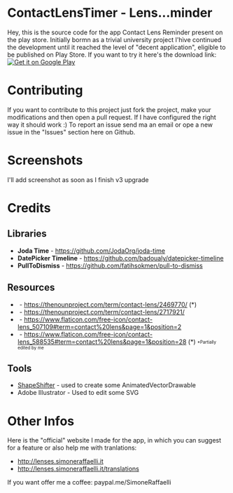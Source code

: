 # ContactLensTimer - Lens...minder
Hey, this is the source code for the app Contact Lens Reminder present on the play store. Initially bormn as a trivial university project I'hìve continued the development until it reached the level of "decent application", eligible to be published on Play Store.
If you want to try it here's the download link: 
<a href='https://play.google.com/store/apps/details?id=com.raffinato.contactlensreminder&pcampaignid=MKT-Other-global-all-co-prtnr-py-PartBadge-Mar2515-1'><img alt='Get it on Google Play' src='https://play.google.com/intl/en_us/badges/images/generic/en_badge_web_generic.png'/></a>

# Contributing
If you want to contribute to this project just fork the project, make your modifications and then open a pull request. If I have configured the right way it should work :)
To report an issue send ma an email or ope a new issue in the "Issues" section here on Github.

# Screenshots
I'll add screenshot as soon as I finish v3 upgrade

# Credits
## Libraries
* <b>Joda Time</b> - https://github.com/JodaOrg/joda-time
* <b>DatePicker Timeline</b> - https://github.com/badoualy/datepicker-timeline
* <b>PullToDismiss</b> - https://github.com/fatihsokmen/pull-to-dismiss
## Resources
* <img></img> - https://thenounproject.com/term/contact-lens/2469770/ (*)
* <img></img> - https://thenounproject.com/term/contact-lens/2717921/
* <img></img> - https://www.flaticon.com/free-icon/contact-lens_507109#term=contact%20lens&page=1&position=2
* <img></img> - https://www.flaticon.com/free-icon/contact-lens_588535#term=contact%20lens&page=1&position=28 (*)
<sub><sup>*Partially edited by me<sub><sup>
## Tools
* <a href="https://shapeshifter.design/">ShapeShifter</a> - used to create some AnimatedVectorDrawable
* Adobe Illustrator - Used to edit some SVG
  
# Other Infos
Here is the "official" website I made for the app, in which you can suggest for a feature or also help me with tranlations:
* http://lenses.simoneraffaelli.it
* http://lenses.simoneraffaelli.it/translations

If you want offer me a coffee: paypal.me/SimoneRaffaelli

  
